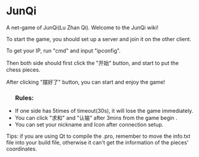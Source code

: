 JunQi
=====

A net-game of JunQi(Lu Zhan Qi).
Welcome to the JunQi wiki!
<p>To start the game, you should set up a server and join it on the other client.</p>
<p>To get your IP, run "cmd" and input "ipconfig".</p>
<p>Then both side should first click the "开始" button, and start to put the chess pieces.</p>
<p>After clicking "摆好了" button, you can start and enjoy the game!</p>
<ul><h3>Rules:</h3>

<li>If one side has 5times of timeout(30s), it will lose the game immediately.</li>
<li>You can click "求和" and "认输" after 3mins from the game begin .</li>
<li>You can set your nickname and Icon after connection setup.</li>
</ul>
<p>Tips: if you are using Qt to compile the .pro, remember to move the info.txt file into your build file, otherwise it can't get the information of the pieces' coordinates.</p>
